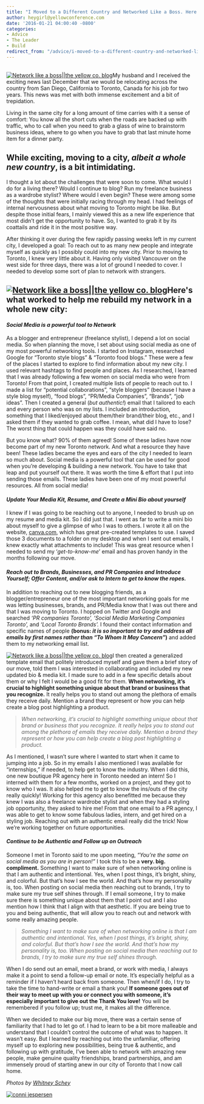 ```yaml
---
title: "I Moved to a Different Country and Networked Like a Boss. Here's How"
author: heygirl@yellowconference.com
date: '2016-01-21 04:00:40 -0800'
categories:
- Advice
- The Leader
- Build
redirect_from: "/advice/i-moved-to-a-different-country-and-networked-like-a-boss-heres-how/"
---
```


[  
](https://yellow-blog-images.imgix.net/2016/01/conni-jespersen.jpg)[![Network like a boss||the yellow co. blog](https://yellow-blog-images.imgix.net/2016/01/2015-10-19_0042.jpg)](https://yellow-blog-images.imgix.net/2016/01/2015-10-19_0042.jpg)My husband and I received the exciting news last December that we would be relocating across the country from San Diego, California to Toronto, Canada for his job for two years. This news was met with both immense excitement and a bit of trepidation.

Living in the same city for a long amount of time carries with it a sense of comfort: You know all the short cuts when the roads are backed up with traffic, who to call when you need to grab a glass of wine to brainstorm business ideas, where to go when you have to grab that last minute home item for a dinner party.

## While exciting, moving to a city, _albeit a whole new country_, is a bit intimidating.

I thought a lot about the challenges that were soon to come. What would I do for a living there? Would I continue to blog? Run my freelance business as a wardrobe stylist? Where would I even begin? These were among some of the thoughts that were initially racing through my head. I had feelings of internal nervousness about what moving to Toronto might be like. But despite those initial fears, I mainly viewed this as a new life experience that most didn’t get the opportunity to have. So, I wanted to grab it by its coattails and ride it in the most positive way.

After thinking it over during the few rapidly passing weeks left in my current city, I developed a goal: To reach out to as many new people and integrate myself as quickly as I possibly could into my new city. Prior to moving to Toronto, I knew very little about it. Having only visited Vancouver on the west side for three days, there was a lot of ground I needed to cover. I needed to develop some sort of plan to network with strangers.

## [![Network like a boss||the yellow co. blog](https://yellow-blog-images.imgix.net/2016/01/2015-10-19_0037.jpg)](https://yellow-blog-images.imgix.net/2016/01/2015-10-19_0037.jpg)Here's what worked to help me rebuild my network in a whole new city:

#### _Social Media is a powerful tool to Network_

As a blogger and entrepreneur (freelance stylist), I depend a lot on social media. So when planning the move, I set about using social media as one of my most powerful networking tools. I started on Instagram, researched Google for “Toronto style blogs” & “Toronto food blogs.” These were a few of the places I started to explore to find information about my new city. I used relevant hashtags to find people and places. As I researched, I learned that I was already following a few women on social media who were from Toronto! From that point, I created multiple lists of people to reach out to. I made a list for “potential collaborations”, “style bloggers” (because I have a style blog myself), “food blogs”, “PR/Media Companies”, “Brands”, “job ideas”. Then I created a general (_but authentic!_) email that I tailored to each and every person who was on my lists. I included an introduction, something that I liked/enjoyed about them/their brand/their blog, etc., and I asked them if they wanted to grab coffee. I mean, what did I have to lose? The worst thing that could happen was they could have said no.

But you know what? 90% of them agreed! Some of these ladies have now become part of my new Toronto network. And what a resource they have been! These ladies became the eyes and ears of the city I needed to learn so much about. Social media is a powerful tool that can be used for good when you’re developing & building a new network. You have to take that leap and put yourself out there. It was worth the time & effort that I put into sending those emails. These ladies have been one of my most powerful resources. All from social media!

#### _Update Your Media Kit, Resume, and Create a Mini Bio about yourself_

I knew if I was going to be reaching out to anyone, I needed to brush up on my resume and media kit. So I did just that. I went as far to write a mini bio about myself to give a glimpse of who I was to others. I wrote it all on the website, [canva.com](http://canva.com), which has great pre-created templates to use. I saved those 3 documents to a folder on my desktop and when I sent out emails, I knew exactly what attachments to include! This was great resource when I needed to send my ‘_get-to-know-me_’ email and has proven handy in the months following our move.

#### _Reach out to Brands, Businesses, and PR Companies and Introduce Yourself; Offer Content, and/or ask to Intern to get to know the ropes._

In addition to reaching out to new blogging friends, as a blogger/entrepreneur one of the most important networking goals for me was letting businesses, brands, and PR/Media know that I was out there and that I was moving to Toronto. I hopped on Twitter and Google and searched _‘PR companies Toronto’,_ _‘Social Media Marketing Companies Toronto’,_ and _‘Local Toronto Brands’._ I found their contact information and specific names of people **(bonus: _it is so important to try and address all emails by first names rather than “To Whom It May Concern”_)** and added them to my networking email list.

[![Network like a boss||the yellow co. blog](https://yellow-blog-images.imgix.net/2016/01/2015-10-19_0031.jpg)](https://yellow-blog-images.imgix.net/2016/01/2015-10-19_0031.jpg)I then created a generalized template email that politely introduced myself and gave them a brief story of our move, told them I was interested in collaborating and included my new updated bio & media kit. I made sure to add in a few specific details about them or why I felt I would be a good fit for them. **When networking, it’s crucial to highlight something unique about that brand or business that you recognize.** It really helps you to stand out among the plethora of emails they receive daily. Mention a brand they represent or how you can help create a blog post highlighting a product.

> _When networking, it’s crucial to highlight something unique about that brand or business that you recognize. It really helps you to stand out among the plethora of emails they receive daily. Mention a brand they represent or how you can help create a blog post highlighting a product._

As I mentioned, I wasn’t sure where I wanted to start when it came to jumping into a job. So in my emails I also mentioned I was available for “internships,” if needed, to help get to know the industry. When I did this, one new boutique PR agency here in Toronto needed an intern! So I interned with them for a few months, worked on a project, and they got to know who I was. It also helped me to get to know the ins/outs of the city really quickly! Working for this agency also benefitted me because they knew I was also a freelance wardrobe stylist and when they had a styling job opportunity, they asked to hire me! From that one email to a PR agency, I was able to get to know some fabulous ladies, intern, and get hired on a styling job. Reaching out with an authentic email really did the trick! Now we’re working together on future opportunities.

#### _Continue to be Authentic and Follow up on Outreach_

Someone I met in Toronto said to me upon meeting, _“You’re the same on social media as you are in person!”_ I took this to be a **very. big. compliment.** Something I want to make sure of when networking online is that I am authentic and intentional. Yes, when I post things, it’s bright, shiny, and colorful. But that’s how I see the world. And that’s how my personality is, too. When posting on social media then reaching out to brands, I try to make sure my true self shines through. If I email someone, I try to make sure there is something unique about them that I point out and I also mention how I think that I align with that aesthetic. If you are being true to you and being authentic, that will allow you to reach out and network with some really amazing people.

> _Something I want to make sure of when networking online is that I am authentic and intentional. Yes, when I post things, it’s bright, shiny, and colorful. But that’s how I see the world. And that’s how my personality is, too. When posting on social media then reaching out to brands, I try to make sure my true self shines through._

When I do send out an email, meet a brand, or work with media, I always make it a point to send a follow-up email or note. It’s especially helpful as a reminder if I haven’t heard back from someone. Then when/if I do, I try to take the time to hand-write or email a thank you! **If someone goes out of their way to meet up with you or connect you with someone, it’s especially important to give out the Thank You love!** You will be remembered if you follow up; trust me, it makes all the difference.

When we decided to make our big move, there was a certain sense of familiarity that I had to let go of. I had to learn to be a bit more malleable and understand that I couldn’t control the outcome of what was to happen. It wasn’t easy. But I learned by reaching out into the unfamiliar, offering myself up to exploring new possibilities, being true & authentic, and following up with gratitude, I’ve been able to network with amazing new people, make genuine quality friendships, brand partnerships, and am immensely proud of starting anew in our city of Toronto that I now call home.

_Photos by [Whitney Schey](http://whitneydarling.com/)_

[![conni jespersen](https://yellow-blog-images.imgix.net/2016/01/conni-jespersen.jpg)](http://www.artinthefind.com/)
